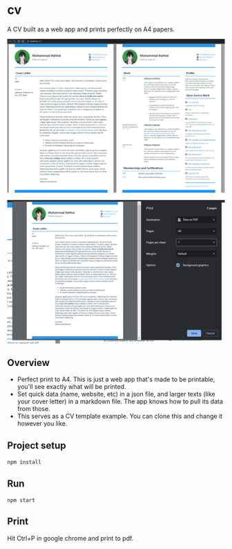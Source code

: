 # cv

A CV built as a web app and prints perfectly on A4 papers.

![img](pics/ss.png)

![img](pics/ss-print.png)

## Overview

- Perfect print to A4. This is just a web app that's made to be printable, you'll see exactly what will be printed.
- Set quick data (name, website, etc) in a json file, and larger texts (like your cover letter) in a markdown file. The app knows how to pull its data from those.
- This serves as a CV template example. You can clone this and change it however you like.

## Project setup
```
npm install
```

## Run
```
npm start
```

## Print

Hit Ctrl+P in google chrome and print to pdf.
